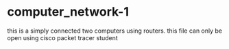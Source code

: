 # computer_network-1
this is a simply connected two computers using routers. this file can only be open using cisco packet tracer student
